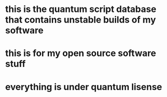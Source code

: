 # this is the quantum script database that contains unstable builds of my software
# this is for my open source software stuff
# everything is under quantum lisense
